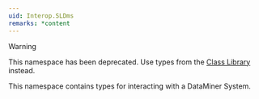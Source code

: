 ```yaml
---
uid: Interop.SLDms
remarks: *content
---
```


> [!WARNING]
> This namespace has been deprecated. Use types from the [Class Library](xref:ClassLibraryIntroduction) instead.

This namespace contains types for interacting with a DataMiner System.
